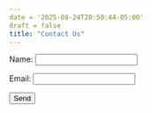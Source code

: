 ```yaml
---
date = '2025-08-24T20:50:44-05:00'
draft = false
title: "Contact Us"
---
```


<form name="contact" method="POST" data-netlify="true">
  <p>
    <label>Name: <input type="text" name="name" /></label>
  </p>
  <p>
    <label>Email: <input type="email" name="email" /></label>
  </p>
  <p>
    <button type="submit">Send</button>
  </p>
</form>
